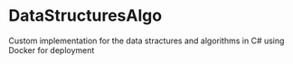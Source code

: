 # DataStructuresAlgo
Custom implementation for the data stractures and algorithms in C# using Docker for deployment

